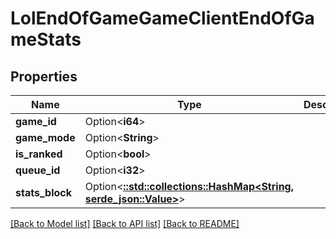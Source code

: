 # LolEndOfGameGameClientEndOfGameStats

## Properties

Name | Type | Description | Notes
------------ | ------------- | ------------- | -------------
**game_id** | Option<**i64**> |  | [optional]
**game_mode** | Option<**String**> |  | [optional]
**is_ranked** | Option<**bool**> |  | [optional]
**queue_id** | Option<**i32**> |  | [optional]
**stats_block** | Option<[**::std::collections::HashMap<String, serde_json::Value>**](serde_json::Value.md)> |  | [optional]

[[Back to Model list]](../README.md#documentation-for-models) [[Back to API list]](../README.md#documentation-for-api-endpoints) [[Back to README]](../README.md)


